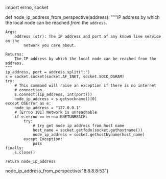 import errno, socket

def node_ip_address_from_perspective(address):
    """IP address by which the local node can be reached *from* the `address`.

    Args:
        address (str): The IP address and port of any known live service on the
            network you care about.

    Returns:
        The IP address by which the local node can be reached from the address.
    """
    ip_address, port = address.split(":")
    s = socket.socket(socket.AF_INET, socket.SOCK_DGRAM)
    try:
        # This command will raise an exception if there is no internet
        # connection.
        s.connect((ip_address, int(port)))
        node_ip_address = s.getsockname()[0]
    except OSError as e:
        node_ip_address = "127.0.0.1"
        # [Errno 101] Network is unreachable
        if e.errno == errno.ENETUNREACH:
            try:
                # try get node ip address from host name
                host_name = socket.getfqdn(socket.gethostname())
                node_ip_address = socket.gethostbyname(host_name)
            except Exception:
                pass
    finally:
        s.close()

    return node_ip_address

node_ip_address_from_perspective("8.8.8.8:53")
